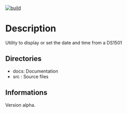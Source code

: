 [![build](https://github.com/oric-software/datetime/actions/workflows/main.yml/badge.svg)](https://github.com/orix-software/datetime/actions/workflows/main.yml)

# Description
Utility to display or set the date and time from a DS1501

## Directories
- docs: Documentation
- src : Source files

## Informations
Version alpha.

